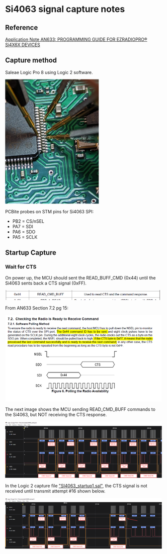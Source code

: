 # Si4063 signal capture notes

## Reference

[Application Note AN633: PROGRAMMING GUIDE FOR EZRADIOPRO® Si4X6X DEVICES](../../docs/AN633.pdf)

## Capture method

Saleae Logic Pro 8 using Logic 2 software.

<img src="imgs/pcbbite.jpg" height="400">

PCBite probes on STM pins for Si4063 SPI:
- PB2 = CS/nSEL
- PA7 = SDI
- PA6 = SDO
- PA5 = SCLK

## Startup Capture

### Wait for CTS 

On power up, the MCU should sent the READ_BUFF_CMD (0x44) until the Si4063 sents back a CTS signal (0xFF).

![READ_CMD_BUFF excerpt from AN633](imgs/READ_CMD_BUFF.png)

From AN633 Section 7.2 pg 15:

![AN633 Section 7.2 excerpt](imgs/CTS.png)

The next image shows the MCU sending READ_CMD_BUFF commands to the Si4063, but NOT receiving the CTS response.

![MCU sending READ_CMD_BUFF but not receiving CTS](imgs/start_notcts.png)

In the Logic 2 capture file ["SI4063_startup1.sal"](SI4063_startup1.sal), the CTS signal is not received until transmit attempt #16 shown below.

![MCU sending READ_CMD_BUFF but receiving CTS](imgs/start_cts.png)